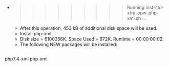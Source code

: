 * >>>>>>>>> Running inst-std-xtra-opw-php-xml.sh ...
  * After this operation, 453 kB of additional disk space will be used.
  * Install php-xml.
  * Disk size = 6100356K. Space Used = 672K. Runtime = 00:00:00:02.
  * The following NEW packages will be installed:
  ```bash
php7.4-xml php-xml
  ```

